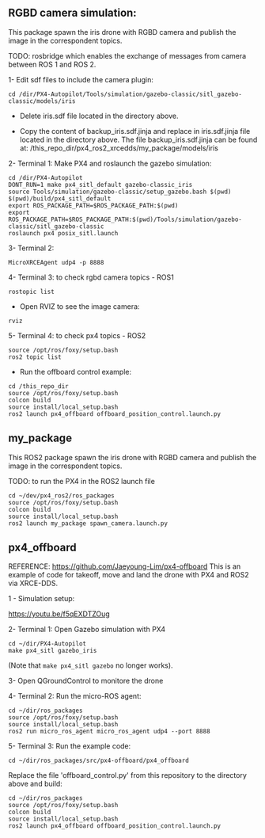 ## RGBD camera simulation:

This package spawn the iris drone with RGBD camera and publish the image in the correspondent topics. 

TODO: rosbridge which enables the exchange of messages from camera between ROS 1 and ROS 2.

1- Edit sdf files to include the camera plugin:

```
cd /dir/PX4-Autopilot/Tools/simulation/gazebo-classic/sitl_gazebo-classic/models/iris
```

- Delete iris.sdf file located in the directory above.

- Copy the content of backup_iris.sdf.jinja and replace in iris.sdf.jinja file located in the directory above. 
The file backup_iris.sdf.jinja can be found at: /this_repo_dir/px4_ros2_xrcedds/my_package/models/iris

2- Terminal 1: Make PX4 and roslaunch the gazebo simulation:

```
cd /dir/PX4-Autopilot
DONT_RUN=1 make px4_sitl_default gazebo-classic_iris 
source Tools/simulation/gazebo-classic/setup_gazebo.bash $(pwd) $(pwd)/build/px4_sitl_default
export ROS_PACKAGE_PATH=$ROS_PACKAGE_PATH:$(pwd)
export ROS_PACKAGE_PATH=$ROS_PACKAGE_PATH:$(pwd)/Tools/simulation/gazebo-classic/sitl_gazebo-classic
roslaunch px4 posix_sitl.launch
```

3- Terminal 2: 

```
MicroXRCEAgent udp4 -p 8888
```

4- Terminal 3: to check rgbd camera topics - ROS1

```
rostopic list
```

- Open RVIZ to see the image camera:

```
rviz 
```

5- Terminal 4: to check px4 topics - ROS2

```
source /opt/ros/foxy/setup.bash
ros2 topic list 
```

- Run the offboard control example: 

```
cd /this_repo_dir
source /opt/ros/foxy/setup.bash
colcon build
source install/local_setup.bash
ros2 launch px4_offboard offboard_position_control.launch.py
```

## my_package

This ROS2 package spawn the iris drone with RGBD camera and publish the image in the correspondent topics. 

TODO: to run the PX4 in the ROS2 launch file

```
cd ~/dev/px4_ros2/ros_packages
source /opt/ros/foxy/setup.bash
colcon build
source install/local_setup.bash
ros2 launch my_package spawn_camera.launch.py
```

## px4_offboard

REFERENCE: https://github.com/Jaeyoung-Lim/px4-offboard
This is an example of code for takeoff, move and land the drone with PX4 and ROS2 via XRCE-DDS.

1 - Simulation setup:

https://youtu.be/f5qEXDTZOug

2- Terminal 1: Open Gazebo simulation with PX4

```
cd ~/dir/PX4-Autopilot
make px4_sitl gazebo_iris
```

(Note that `make px4_sitl gazebo` no longer works).

3- Open QGroundControl to monitore the drone

4- Terminal 2: Run the micro-ROS agent:

```
cd ~/dir/ros_packages
source /opt/ros/foxy/setup.bash
source install/local_setup.bash
ros2 run micro_ros_agent micro_ros_agent udp4 --port 8888
```

5- Terminal 3: Run the example code:

```
cd ~/dir/ros_packages/src/px4-offboard/px4_offboard
```

Replace the file 'offboard_control.py' from this repository to the directory above and build:

```
cd ~/dir/ros_packages
source /opt/ros/foxy/setup.bash
colcon build
source install/local_setup.bash
ros2 launch px4_offboard offboard_position_control.launch.py
```
